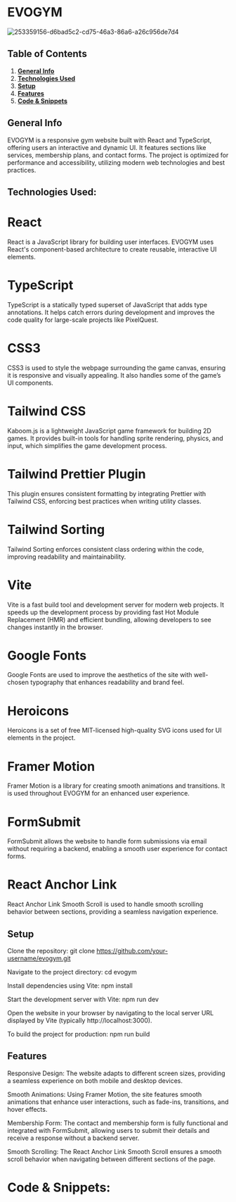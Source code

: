 # EVOGYM

![253359156-d6bad5c2-cd75-46a3-86a6-a26c956de7d4](https://github.com/user-attachments/assets/616d3a43-118d-4c12-a60b-4afdd9e751cc)


## Table of Contents
1. [**General Info**](#general-info)
3. [**Technologies Used**](#Techlogy-used)
4. [**Setup**](#setup)
5. [**Features**](#features) 
6. [**Code & Snippets**](#CodeSnippets)

## General Info
EVOGYM is a responsive gym website built with React and TypeScript, offering users an interactive and dynamic UI. It features sections like services, membership plans, and contact forms. The project is optimized for performance and accessibility, utilizing modern web technologies and best practices.

## Technologies Used:

# React
React is a JavaScript library for building user interfaces. EVOGYM uses React's component-based architecture to create reusable, interactive UI elements.

# TypeScript
TypeScript is a statically typed superset of JavaScript that adds type annotations. It helps catch errors during development and improves the code quality for large-scale projects like PixelQuest.

# CSS3
CSS3 is used to style the webpage surrounding the game canvas, ensuring it is responsive and visually appealing. It also handles some of the game’s UI components.

# Tailwind CSS
Kaboom.js is a lightweight JavaScript game framework for building 2D games. It provides built-in tools for handling sprite rendering, physics, and input, which simplifies the game development process.

# Tailwind Prettier Plugin
This plugin ensures consistent formatting by integrating Prettier with Tailwind CSS, enforcing best practices when writing utility classes.

# Tailwind Sorting
Tailwind Sorting enforces consistent class ordering within the code, improving readability and maintainability.

# Vite
Vite is a fast build tool and development server for modern web projects. It speeds up the development process by providing fast Hot Module Replacement (HMR) and efficient bundling, allowing developers to see changes instantly in the browser.

# Google Fonts
Google Fonts are used to improve the aesthetics of the site with well-chosen typography that enhances readability and brand feel.

# Heroicons
Heroicons is a set of free MIT-licensed high-quality SVG icons used for UI elements in the project.

# Framer Motion
Framer Motion is a library for creating smooth animations and transitions. It is used throughout EVOGYM for an enhanced user experience.

# FormSubmit
FormSubmit allows the website to handle form submissions via email without requiring a backend, enabling a smooth user experience for contact forms.

# React Anchor Link
React Anchor Link Smooth Scroll is used to handle smooth scrolling behavior between sections, providing a seamless navigation experience.

## Setup
Clone the repository:
git clone https://github.com/your-username/evogym.git

Navigate to the project directory:
cd evogym

Install dependencies using Vite:
npm install

Start the development server with Vite:
npm run dev

Open the website in your browser by navigating to the local server URL displayed by Vite (typically http://localhost:3000).

To build the project for production:
npm run build

## Features

Responsive Design:
The website adapts to different screen sizes, providing a seamless experience on both mobile and desktop devices.

Smooth Animations:
Using Framer Motion, the site features smooth animations that enhance user interactions, such as fade-ins, transitions, and hover effects.

Membership Form:
The contact and membership form is fully functional and integrated with FormSubmit, allowing users to submit their details and receive a response without a backend server.

Smooth Scrolling:
The React Anchor Link Smooth Scroll ensures a smooth scroll behavior when navigating between different sections of the page.

# Code & Snippets: 
